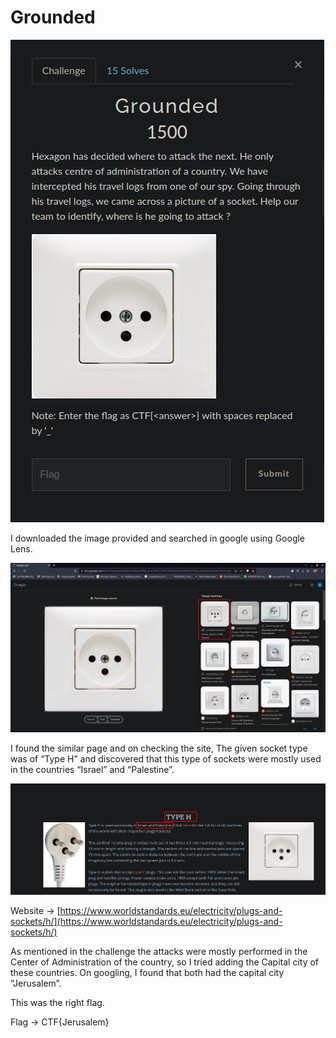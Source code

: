 # Grounded

![Untitled](Grounded%209af83e93d4a449a4a8cb3fa9d6422c2a/Untitled.png)

I downloaded the image provided and searched in google using Google Lens.

![Untitled](Grounded%209af83e93d4a449a4a8cb3fa9d6422c2a/Untitled%201.png)

I found the similar page and on checking the site, The given socket type was of “Type H” and discovered that this type of sockets were mostly used in the countries “Israel” and “Palestine”.

![Untitled](Grounded%209af83e93d4a449a4a8cb3fa9d6422c2a/Untitled%202.png)

Website → [https://www.worldstandards.eu/electricity/plugs-and-sockets/h/](https://www.worldstandards.eu/electricity/plugs-and-sockets/h/)

As mentioned in the challenge the attacks were mostly performed in the Center of Administration of the country, so I tried adding the Capital city of these countries. On googling, I found that both had the capital city “Jerusalem”.

This was the right flag.

Flag → CTF{Jerusalem}